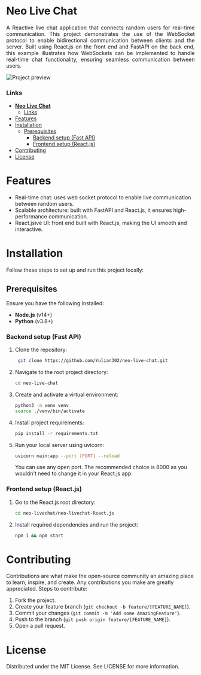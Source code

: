 # **Neo Live Chat**
<div style="text-align: justify;">
 A Reactive live chat application that connects random users for real-time communication. This project demonstrates the use of the WebSocket protocol to enable bidirectional communication between clients and the server. Built using React.js on the front end and FastAPI on the back end, this example illustrates how WebSockets can be implemented to handle real-time chat functionality, ensuring seamless communication between users.
</div>

![Project preview](https://neo-portfolio-bucket.s3.eu-north-1.amazonaws.com/neo-livechat-min.jpg)


### Links

- [**Neo Live Chat**](#neo-live-chat)
    - [Links](#links)
- [Features](#features)
- [Installation](#installation)
  - [Prerequisites](#prerequisites)
    - [Backend setup (Fast API)](#backend-setup-fast-api)
    - [Frontend setup (React.js)](#frontend-setup-reactjs)
- [Contributing](#contributing)
- [License](#license)

# Features
- Real-time chat: uses web socket protocol to enable live communication between random users.
- Scalable architecture: built with FastAPI and React.js, it ensures high-performance communication.
- React.jsive UI: front end built with React.js, making the UI smooth and interactive.


# Installation
Follow these steps to set up and run this project locally:

## Prerequisites
Ensure you have the following installed:
- **Node.js** (v14+)
- **Python** (v3.8+)

### Backend setup (Fast API)
1. Clone the repository:
   ```bash
    git clone https://github.com/Yulian302/neo-live-chat.git
    ```

2. Navigate to the root project directory:
    ```bash
    cd neo-live-chat
    ```

3. Create and activate a virtual environment:
   ```bash
   python3 -m venv venv
   source ./venv/bin/activate
   ```
4. Install project requirements:
   ```bash
   pip install -r requirements.txt
   ```
5. Run your local server using uvicorn:
   ```bash
   uvicorn main:app --port [PORT] --reload
   ```
   You can use any open port. The recommended choice is 8000 as you wouldn't need to change it in your React.js app.

### Frontend setup (React.js)
1. Go to the React.js root directory:
   ```bash
   cd neo-livechat/neo-livechat-React.js
   ```
2. Install required dependencies and run the project:
   ```bash
   npm i && npm start
   ```

# Contributing
Contributions are what make the open-source community an amazing place to learn, inspire, and create. Any contributions you make are greatly appreciated.
Steps to contribute:
1. Fork the project.
2. Create your feature branch (```git checkout -b feature/[FEATURE_NAME]```).
3. Commit your changes (```git commit -m 'Add some AmazingFeature'```).
4. Push to the branch (```git push origin feature/[FEATURE_NAME]```).
5. Open a pull request.

# License
<div style="text-align: justify;">Distributed under the MIT License. See LICENSE for more information.</div>